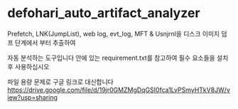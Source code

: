 # defohari_auto_artifact_analyzer

Prefetch, LNK(JumpList), web log, evt_log, MFT & Usnjrnl을 디스크 이미지 덤프 단계에서 부터 추출하여 

자동 분석하는 도구입니다
안에 있는 requirement.txt를 참고하여 필수 요소들을 설치 후 사용하십시오 

파일 용량 문제로 구글 링크로 대신합니다
https://drive.google.com/file/d/19jr0GMZMgDqGSI0fca1LvPSmyHTkV8JW/view?usp=sharing
